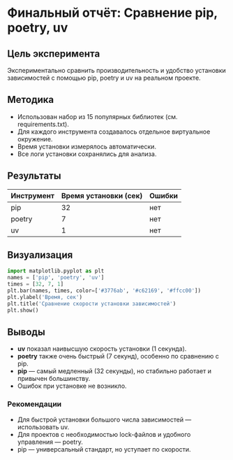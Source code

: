 # Финальный отчёт: Сравнение pip, poetry, uv

## Цель эксперимента

Экспериментально сравнить производительность и удобство установки зависимостей с помощью pip, poetry и uv на реальном проекте.

## Методика

- Использован набор из 15 популярных библиотек (см. requirements.txt).
- Для каждого инструмента создавалось отдельное виртуальное окружение.
- Время установки измерялось автоматически.
- Все логи установки сохранялись для анализа.

## Результаты

| Инструмент | Время установки (сек) | Ошибки |
|------------|----------------------|--------|
| pip        | 32                   | нет    |
| poetry     | 7                    | нет    |
| uv         | 1                    | нет    |

## Визуализация

```python
import matplotlib.pyplot as plt
names = ['pip', 'poetry', 'uv']
times = [32, 7, 1]
plt.bar(names, times, color=['#3776ab', '#c62169', '#ffcc00'])
plt.ylabel('Время, сек')
plt.title('Сравнение скорости установки зависимостей')
plt.show()
```

## Выводы

- **uv** показал наивысшую скорость установки (1 секунда).
- **poetry** также очень быстрый (7 секунд), особенно по сравнению с pip.
- **pip** — самый медленный (32 секунды), но стабильно работает и привычен большинству.
- Ошибок при установке не возникло.

### Рекомендации

- Для быстрой установки большого числа зависимостей — использовать uv.
- Для проектов с необходимостью lock-файлов и удобного управления — poetry.
- pip — универсальный стандарт, но уступает по скорости.
